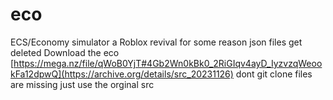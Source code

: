 # eco
ECS/Economy simulator a Roblox revival for some reason json files get deleted
Download the eco [https://mega.nz/file/qWoB0YjT#4Gb2Wn0kBk0_2RiGIqv4ayD_IyzvzqWeookFa12dpwQ](https://archive.org/details/src_20231126) dont git clone files are missing just use the orginal src
